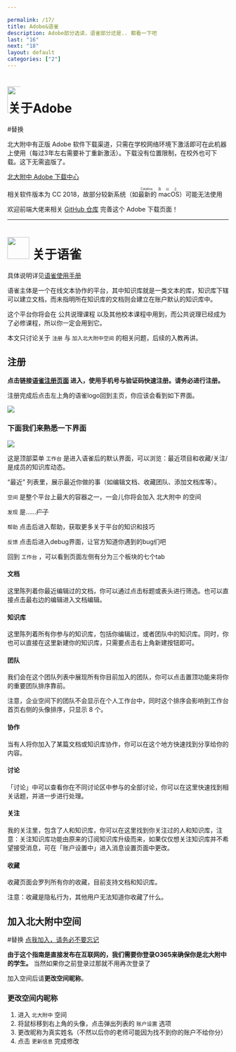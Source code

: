 ```yaml
---

permalink: /17/
title: Adobe&语雀
description: Adobe部分选读，语雀部分还是.. 都看一下吧
last: "16"
next: "18"
layout: default
categories: ["2"]
---
```


<script>
document.addEventListener('DOMContentLoaded', function(){

    if(/Mac OS X 10[._ ]1[56]/.test(navigator.userAgent)){
        document.querySelector('#osx-hint').removeAttribute('hidden');
    }
    var elems = document.querySelectorAll('.materialboxed');
    var instances = M.Materialbox.init(elems);

 });
</script>

# <img height="60" style="margin-right: -65px;clip-path: polygon(0 0, 50% 0, 50% 100%, 0 100%)" src="https://s1.ax1x.com/2020/07/10/UuLLlt.png"/> 关于Adobe

#替换


北大附中有正版 Adobe 软件下载渠道，只需在学校网络环境下激活即可在此机器上使用（每过3年左右需要补丁重新激活）。下载没有位置限制，在校外也可下载。这下无需盗版了。

<a href="https://pkuschool.github.io/adobedl/" class="pill-btn green darken-3 white-text" target="_blank">北大附中 Adobe 下载中心</a>

相关软件版本为 CC 2018，故部分较新系统（如<ruby>最新的 macOS<rt>Catalina 及以上</rt></ruby>）可能无法使用

<div id="osx-hint" class="card-panel flex-center accent-text" hidden>

    <i style="font-size: 30px;" class="material-icons">error_outline</i>
    <span style="font-size: 18px;">根据您浏览器提供的信息，您所使用的 MacOS 并不能运行这一套软件</span>

</div>

欢迎前端大佬来相关 [GitHub 仓库](https://github.com/pkuschool/adobedl) 完善这个 Adobe 下载页面！

-----

# <img height="50" src="../img/yuque.svg"/> 关于语雀



具体说明详见[语雀使用手册](https://www.yuque.com/yuque/help)

语雀主体是一个在线文本协作的平台，其中知识库就是一类文本的库，知识库下辖可以建立文档，而未指明所在知识库的文档则会建立在账户默认的知识库中。

这个平台你将会在 公共说理课程 以及其他校本课程中用到，而公共说理已经成为了必修课程，所以你一定会用到它。

本文只讨论关于 `注册` 与 `加入北大附中空间` 的相关问题，后续的入教再讲。

## 注册

**点击链接[语雀注册页面](https://www.yuque.com/register) 进入，使用手机号与验证码快速注册。请务必进行注册。**

注册完成后点击左上角的语雀logo回到主页，你应该会看到如下界面。

<img src="https://s1.ax1x.com/2020/06/30/N5w4eA.md.png" class="materialboxed"/>

### 下面我们来熟悉一下界面

<img src="https://s1.ax1x.com/2020/06/30/N5BdER.png" class="materialboxed"/>

这是顶部菜单 `工作台` 是进入语雀后的默认界面，可以浏览：最近项目和收藏/关注/是成员的知识库动态。

“最近” 列表里，展示最近你做的事（如编辑文档、收藏团队、添加文档库等）。

<!-- - 团队：最近加入、最近新建

* 知识库：最近新建、最近关注、最近协作、最近收藏
* 文档&表格：最近编辑、最近协作、最近收藏
* 画板&资源：最近更新、最近收藏 -->

`空间` 是整个平台上最大的容器之一，一会儿你将会加入 北大附中 的空间

`发现` 是......~~广子~~

`帮助` 点击后进入帮助，获取更多关于平台的知识和技巧

`反馈` 点击后进入debug界面，让官方知道你遇到的bug们吧

回到 `工作台` ，可以看到页面左侧有分为三个板块的七个tab

#### 文档

这里陈列着你最近编辑过的文档，你可以通过点击标题或表头进行筛选。也可以直接点击最右边的编辑进入文档编辑。

#### 知识库

这里陈列着所有你参与的知识库，包括你编辑过，或者团队中的知识库。同时，你也可以直接在这里新建你的知识库，只需要点击右上角新建按钮即可。

#### 团队

我们会在这个团队列表中展现所有你目前加入的团队，你可以点击置顶功能来将你的重要团队排序靠前。

注意，企业空间下的团队不会显示在个人工作台中，同时这个排序会影响到工作台首页右侧的头像排序，只显示 8 个。

#### 协作

当有人将你加入了某篇文档或知识库协作，你可以在这个地方快速找到分享给你的内容。

#### 讨论

「讨论」中可以查看你在不同讨论区中参与的全部讨论，你可以在这里快速找到相关话题，并进一步进行处理。

#### 关注

我的关注里，包含了人和知识库，你可以在这里找到你关注过的人和知识库，注意：关注知识库功能由原来的订阅知识库升级而来，如果仅仅想关注知识库并不希望接受消息，可在「账户设置中」进入消息设置页面中更改。

#### 收藏

收藏页面会罗列所有你的收藏，目前支持文档和知识库。

注意：收藏是隐私行为，其他用户无法知道你收藏了什么。

## 加入北大附中空间

#替换
<a href="https://bdfz-my.sharepoint.com/:w:/g/personal/subit_i_pkuschool_edu_cn/EUas9VOBgZtCsfauDHHN3C8BcSwrvTrj_LHkxGAhmnbBwQ?e=LLtt3m" class="pill-btn green darken-3 white-text" target="_blank">点我加入，请务必不要忘记</a>

**由于这个指南是直接发布在互联网的，我们需要你登录O365来确保你是北大附中的学生。**
当然如果你之前登录过那就不用再次登录了

加入空间后请**更改空间昵称**。

### 更改空间内昵称

1. 进入 `北大附中` 空间
2. 将鼠标移到右上角的头像，点击弹出列表的 `账户设置` 选项
3. 更改昵称为真实姓名（不然以后你的老师可能因为找不到你的账户不给你分）
4. 点击 `更新信息` 完成修改
